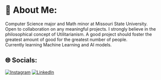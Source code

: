 # 💫 About Me:
Computer Science major and Math minor at Missouri State University. <br>Open to collaboration on any meaningful projects. I strongly believe in the philosophical concept of Utilitarianism. A good project should foster the greatest amount of good for the greatest number of people. <br>Currently learning Machine Learning and AI models. 

## 🌐 Socials:
[![Instagram](https://img.shields.io/badge/Instagram-%23E4405F.svg?logo=Instagram&logoColor=white)](https://instagram.com/_anjanroy) [![LinkedIn](https://img.shields.io/badge/LinkedIn-%230077B5.svg?logo=linkedin&logoColor=white)](https://linkedin.com/in/anjan-roy14) 






